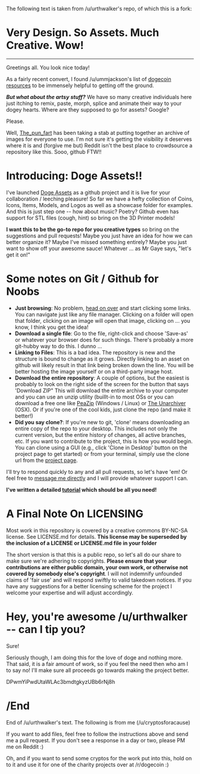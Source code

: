 The following text is taken from /u/urthwalker's repo, of which this is a fork:

Very Design.  So Assets.  Much Creative.  Wow!
=====================================
***

Greetings all. You look nice today!

As a fairly recent convert, I found /u/ummjackson's list of [dogecoin resources](https://github.com/ummjackson/dogecoin-resources) to be immensely helpful to getting off the ground.

___But what about the artsy stuff?___  We have so many creative individuals here just itching to remix, paste, morph, splice and animate their way to your dogey hearts.  Where are they supposed to go for assets?  Google?  

Please.

Well, [The_pun_fart](http://www.reddit.com/user/The_pun_fart) has been taking a stab at putting together an archive of images for everyone to use.  I'm not sure it's getting the visibility it deserves where it is and (forgive me but) Reddit isn't the best place to crowdsource a repository like this. Sooo, github FTW!!

Introducing: Doge Assets!!
====================

I've launched [Doge Assets](https://github.com/jdaverth/doge_assets) as a github project and it is live for your collaboration / leeching pleasure!  So far we have a hefty collection of Coins, Icons, Items, Models, and Logos as well as a showcase folder for examples.  And this is just step one -- how about music? Poetry? Github even has support for STL files (cough, hint) so bring on the 3D Printer models!

**I want this to be the go-to repo for you creative types** so bring on the suggestions and pull requests!  Maybe you just have an idea for how we can better organize it?  Maybe I've missed something entirely?  Maybe you just want to show off your awesome sauce!  Whatever ... as Mr Gaye says, "let's get it on!"

Some notes on Git / Github for Noobs
=============================

* **Just browsing**: No problem, [head on over](https://github.com/jdaverth/doge_assets) and start clicking some links.  You can navigate just like any file manager.  Clicking on a folder will open that folder, clicking on an image will open that image, clicking on ... you know, I think you get the idea!
* **Download a single file**: Go to the file, right-click and choose 'Save-as' or whatever your browser does for such things.  There's probably a more git-hubby way to do this.  I dunno ...
* **Linking to Files**: This is a bad idea.  The repository is new and the structure is bound to change as it grows.  Directly linking to an asset on github will likely result in that link being broken down the line.  You will be better hosting the image yourself or on a third-party image host.
* **Download the entire repository**: A couple of options, but the easiest is probably to look on the right side of the screen for the button that says 'Download ZIP"  This will download the entire archive to your computer and you can use an unzip utility (buillt-in to most OSs or you can download a free one like [PeaZip](http://peazip.sourceforge.net/) (Windows / Linux) or [The Unarchiver](http://wakaba.c3.cx/s/apps/unarchiver.html) (OSX).  Or if you're one of the cool kids, just clone the repo (and make it better!)
* **Did you say clone?**: If you're new to git, 'clone' means downloading an entire copy of the repo to your desktop.  This includes not only the current version, but the entire history of changes, all active branches, etc.  If you want to contribute to the project, this is how you would begin.  You can clone using a GUI (e.g., click 'Clone in Desktop' button on the project page to get started) or from your terminal, simply use the clone url from the [project page](https://github.com/jdaverth/doge_assets).  

I'll try to respond quickly to any and all pull requests, so let's have 'em!  Or feel free to [message me directly](http://www.reddit.com/message/compose/?to=urthwalker) and I will provide whatever support I can.

**I've written a detailed [tutorial](https://github.com/jdaverth/doge_assets/blob/master/@HOW_TO_CONTRIBUTE/Tutorial.md) which should be all you need!**

A Final Note On LICENSING
======================

Most work in this repository is covered by a creative commons BY-NC-SA license.  See LICENSE.md for details.  **This license may be superseded by the inclusion of a LICENSE or LICENSE.md file in your folder**  

The short version is that this is a public repo, so let's all do our share to make sure we're adhering to copyrights.  **Please ensure that your contributions are either public domain, your own work, or otherwise not covered by somebody else's copyright**.  I will not indemnify unfounded claims of 'fair use' and will respond swiftly to valid takedown notices.  If you have any suggestions for a better licensing scheme for the project I welcome your expertise and will adjust accordingly.

Hey, you're awesome /u/urthwalker -- can I tip you?
=======================================

Sure!

Seriously though, I am doing this for the love of doge and nothing more.  That said, it is a fair amount of work, so if you feel the need then who am I to say no!  I'll make sure all proceeds go towards making the project better.

DPwmYiPwdUtaWLAc3bmdtgkyzUBb6rNj8h



/End 
====
End of /u/urthwalker's text. The following is from me (/u/cryptosforacause)

If you want to add files, feel free to follow the instructions above and send me a pull request. If you don't see a response in a day or two, please PM me on Reddit :)

Oh, and if you want to send some cryptos for the work put into this, hold on to it and use it for one of the charity projects over at /r/dogecoin :)
